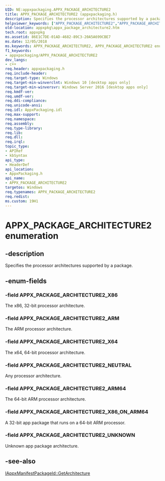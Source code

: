 ```yaml
---
UID: NE:appxpackaging.APPX_PACKAGE_ARCHITECTURE2
title: APPX_PACKAGE_ARCHITECTURE2 (appxpackaging.h)
description: Specifies the processor architectures supported by a package.helpviewer_keywords: ["APPX_PACKAGE_ARCHITECTURE2","APPX_PACKAGE_ARCHITECTURE2 enumeration [App packaging and management]","APPX_PACKAGE_ARCHITECTURE2_ARM","APPX_PACKAGE_ARCHITECTURE2_ARM64","APPX_PACKAGE_ARCHITECTURE2_NEUTRAL","APPX_PACKAGE_ARCHITECTURE2_UNKNOWN","APPX_PACKAGE_ARCHITECTURE2_X64","APPX_PACKAGE_ARCHITECTURE2_X86","APPX_PACKAGE_ARCHITECTURE2_X86_ON_ARM64","appxpackaging/APPX_PACKAGE_ARCHITECTURE2","appxpackaging/APPX_PACKAGE_ARCHITECTURE2_ARM","appxpackaging/APPX_PACKAGE_ARCHITECTURE2_ARM64","appxpackaging/APPX_PACKAGE_ARCHITECTURE2_NEUTRAL","appxpackaging/APPX_PACKAGE_ARCHITECTURE2_UNKNOWN","appxpackaging/APPX_PACKAGE_ARCHITECTURE2_X64","appxpackaging/APPX_PACKAGE_ARCHITECTURE2_X86","appxpackaging/APPX_PACKAGE_ARCHITECTURE2_X86_ON_ARM64","appxpkg.appx_package_architecture2"]
old-location: appxpkg\appx_package_architecture2.htm
tech.root: appxpkg
ms.assetid: 86E1C7DE-01AD-4682-89C3-20A5A699CBE7
ms.date: 12/05/2018
ms.keywords: APPX_PACKAGE_ARCHITECTURE2, APPX_PACKAGE_ARCHITECTURE2 enumeration [App packaging and management], APPX_PACKAGE_ARCHITECTURE2_ARM, APPX_PACKAGE_ARCHITECTURE2_ARM64, APPX_PACKAGE_ARCHITECTURE2_NEUTRAL, APPX_PACKAGE_ARCHITECTURE2_UNKNOWN, APPX_PACKAGE_ARCHITECTURE2_X64, APPX_PACKAGE_ARCHITECTURE2_X86, APPX_PACKAGE_ARCHITECTURE2_X86_ON_ARM64, appxpackaging/APPX_PACKAGE_ARCHITECTURE2, appxpackaging/APPX_PACKAGE_ARCHITECTURE2_ARM, appxpackaging/APPX_PACKAGE_ARCHITECTURE2_ARM64, appxpackaging/APPX_PACKAGE_ARCHITECTURE2_NEUTRAL, appxpackaging/APPX_PACKAGE_ARCHITECTURE2_UNKNOWN, appxpackaging/APPX_PACKAGE_ARCHITECTURE2_X64, appxpackaging/APPX_PACKAGE_ARCHITECTURE2_X86, appxpackaging/APPX_PACKAGE_ARCHITECTURE2_X86_ON_ARM64, appxpkg.appx_package_architecture2
f1_keywords:
- appxpackaging/APPX_PACKAGE_ARCHITECTURE2
dev_langs:
- c++
req.header: appxpackaging.h
req.include-header: 
req.target-type: Windows
req.target-min-winverclnt: Windows 10 [desktop apps only]
req.target-min-winversvr: Windows Server 2016 [desktop apps only]
req.kmdf-ver: 
req.umdf-ver: 
req.ddi-compliance: 
req.unicode-ansi: 
req.idl: AppxPackaging.idl
req.max-support: 
req.namespace: 
req.assembly: 
req.type-library: 
req.lib: 
req.dll: 
req.irql: 
topic_type:
- APIRef
- kbSyntax
api_type:
- HeaderDef
api_location:
- AppxPackaging.h
api_name:
- APPX_PACKAGE_ARCHITECTURE2
targetos: Windows
req.typenames: APPX_PACKAGE_ARCHITECTURE2
req.redist: 
ms.custom: 19H1
---
```


# APPX_PACKAGE_ARCHITECTURE2 enumeration


## -description


Specifies the processor architectures supported by a package.


## -enum-fields




### -field APPX_PACKAGE_ARCHITECTURE2_X86

The x86, 32-bit processor architecture.


### -field APPX_PACKAGE_ARCHITECTURE2_ARM

The ARM processor architecture.


### -field APPX_PACKAGE_ARCHITECTURE2_X64

The x64, 64-bit processor architecture.


### -field APPX_PACKAGE_ARCHITECTURE2_NEUTRAL

Any  processor architecture.


### -field APPX_PACKAGE_ARCHITECTURE2_ARM64

The 64-bit ARM processor architecture.


### -field APPX_PACKAGE_ARCHITECTURE2_X86_ON_ARM64

A 32-bit app package that runs on a 64-bit ARM processor.


### -field APPX_PACKAGE_ARCHITECTURE2_UNKNOWN

Unknown app package architecture.


## -see-also




<a href="https://docs.microsoft.com/windows/desktop/api/appxpackaging/nf-appxpackaging-iappxmanifestpackageid-getarchitecture">IAppxManifestPackageId::GetArchitecture</a>
 

 

